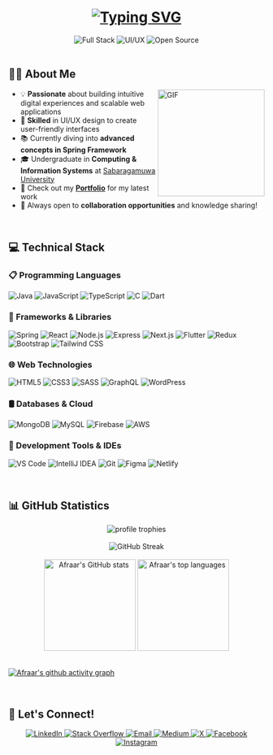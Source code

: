<h1 align="center">
  <a href="https://git.io/typing-svg"><img src="https://readme-typing-svg.herokuapp.com?font=Righteous&size=35&letterSpacing=1&duration=4000&pause=1000&color=4A90E2&center=true&vCenter=true&width=700&height=70&lines=Hi+There!+%F0%9F%91%8B;I'm+Mohamed+Afraar!;Software+Engineer+%7C+Full+Stack+Developer;Welcome+to+My+GitHub!" alt="Typing SVG" /></a>
</h1>

<div align="center">
  <img src="https://img.shields.io/badge/Full%20Stack-Developer-4A90E2?style=for-the-badge" alt="Full Stack" />
  <img src="https://img.shields.io/badge/UI%2FUX-Designer-FF6B6B?style=for-the-badge" alt="UI/UX" />
  <img src="https://img.shields.io/badge/Open%20Source-Enthusiast-54B435?style=for-the-badge" alt="Open Source" />
</div>

<br/>

## 👨‍💻 About Me

<img align="right" height="210" alt="GIF" src="https://media.giphy.com/media/qgQUggAC3Pfv687qPC/giphy.gif" />

- 💡 **Passionate** about building intuitive digital experiences and scalable web applications
- 🎨 **Skilled** in UI/UX design to create user-friendly interfaces
- 📚 Currently diving into **advanced concepts in Spring Framework**
- 🎓 Undergraduate in **Computing & Information Systems** at [Sabaragamuwa University](https://www.sab.ac.lk)
- 💼 Check out my **[Portfolio](https://afraar99.github.io/Portfolio-Website/)** for my latest work
- 🤝 Always open to **collaboration opportunities** and knowledge sharing!

<br/>

## 💻 Technical Stack

### 📋 Programming Languages
![Java](https://img.shields.io/badge/Java-ED8B00?style=for-the-badge&logo=openjdk&logoColor=white)
![JavaScript](https://img.shields.io/badge/JavaScript-F7DF1E?style=for-the-badge&logo=javascript&logoColor=black)
![TypeScript](https://img.shields.io/badge/TypeScript-007ACC?style=for-the-badge&logo=typescript&logoColor=white)
![C](https://img.shields.io/badge/C-00599C?style=for-the-badge&logo=c&logoColor=white)
![Dart](https://img.shields.io/badge/Dart-0175C2?style=for-the-badge&logo=dart&logoColor=white)

### 🚀 Frameworks & Libraries
![Spring](https://img.shields.io/badge/Spring-6DB33F?style=for-the-badge&logo=spring&logoColor=white)
![React](https://img.shields.io/badge/React-20232A?style=for-the-badge&logo=react&logoColor=61DAFB)
![Node.js](https://img.shields.io/badge/Node.js-339933?style=for-the-badge&logo=nodedotjs&logoColor=white)
![Express](https://img.shields.io/badge/Express-000000?style=for-the-badge&logo=express&logoColor=white)
![Next.js](https://img.shields.io/badge/Next.js-000000?style=for-the-badge&logo=nextdotjs&logoColor=white)
![Flutter](https://img.shields.io/badge/Flutter-02569B?style=for-the-badge&logo=flutter&logoColor=white)
![Redux](https://img.shields.io/badge/Redux-593D88?style=for-the-badge&logo=redux&logoColor=white)
![Bootstrap](https://img.shields.io/badge/Bootstrap-563D7C?style=for-the-badge&logo=bootstrap&logoColor=white)
![Tailwind CSS](https://img.shields.io/badge/Tailwind_CSS-38B2AC?style=for-the-badge&logo=tailwind-css&logoColor=white)

### 🌐 Web Technologies
![HTML5](https://img.shields.io/badge/HTML5-E34F26?style=for-the-badge&logo=html5&logoColor=white)
![CSS3](https://img.shields.io/badge/CSS3-1572B6?style=for-the-badge&logo=css3&logoColor=white)
![SASS](https://img.shields.io/badge/Sass-CC6699?style=for-the-badge&logo=sass&logoColor=white)
![GraphQL](https://img.shields.io/badge/GraphQL-E10098?style=for-the-badge&logo=graphql&logoColor=white)
![WordPress](https://img.shields.io/badge/WordPress-21759B?style=for-the-badge&logo=wordpress&logoColor=white)

### 🛢️ Databases & Cloud
![MongoDB](https://img.shields.io/badge/MongoDB-4EA94B?style=for-the-badge&logo=mongodb&logoColor=white)
![MySQL](https://img.shields.io/badge/MySQL-005C84?style=for-the-badge&logo=mysql&logoColor=white)
![Firebase](https://img.shields.io/badge/Firebase-FFCA28?style=for-the-badge&logo=firebase&logoColor=black)
![AWS](https://img.shields.io/badge/AWS-232F3E?style=for-the-badge&logo=amazon-aws&logoColor=white)

### 🔧 Development Tools & IDEs
![VS Code](https://img.shields.io/badge/VS_Code-0078D4?style=for-the-badge&logo=visual%20studio%20code&logoColor=white)
![IntelliJ IDEA](https://img.shields.io/badge/IntelliJ_IDEA-000000?style=for-the-badge&logo=intellij-idea&logoColor=white)
![Git](https://img.shields.io/badge/Git-F05032?style=for-the-badge&logo=git&logoColor=white)
![Figma](https://img.shields.io/badge/Figma-F24E1E?style=for-the-badge&logo=figma&logoColor=white)
![Netlify](https://img.shields.io/badge/Netlify-00C7B7?style=for-the-badge&logo=netlify&logoColor=white)

<br/>

## 📊 GitHub Statistics

<div align="center">
  <img src="https://github-profile-trophy.vercel.app/?username=Afraar99&row=1&column=6&margin-h=8&theme=algolia&count_private=true&margin-w=15&no-frame=true" alt="profile trophies" />
</div>

<br/>

<div align="center">
  <img src="https://github-readme-streak-stats.herokuapp.com?user=Afraar99&theme=radical&hide_border=true&ring=4A90E2&fire=4A90E2&currStreakLabel=4A90E2" alt="GitHub Streak" />
</div>

<br/>

<div align="center">
  <img height="180em" src="https://github-readme-stats.vercel.app/api?username=Afraar99&show_icons=true&theme=radical&hide_border=true&count_private=true&icon_color=4A90E2&title_color=4A90E2" alt="Afraar's GitHub stats" />
  <img height="180em" src="https://github-readme-stats.vercel.app/api/top-langs/?username=Afraar99&layout=compact&theme=radical&hide_border=true&title_color=4A90E2" alt="Afraar's top languages" />
</div>

<br/>

[![Afraar's github activity graph](https://github-readme-activity-graph.vercel.app/graph?username=Afraar99&bg_color=141321&color=4A90E2&line=4A90E2&point=FFFFFF&area=true&hide_border=true)](https://github.com/ashutosh00710/github-readme-activity-graph)

<br/>

## 🤝 Let's Connect!

<div align="center">
  <a href="https://www.linkedin.com/in/mohamed-afraar/" target="_blank">
    <img src="https://img.shields.io/badge/LinkedIn-0077B5?style=for-the-badge&logo=linkedin&logoColor=white&labelColor=0e76a8" alt="LinkedIn" />
  </a>
  <a href="https://stackoverflow.com/users/YOUR_USER_ID" target="_blank">
    <img src="https://img.shields.io/badge/Stack_Overflow-FE7A16?style=for-the-badge&logo=stack-overflow&logoColor=white&labelColor=F48024" alt="Stack Overflow" />
  </a>
  <a href="mailto:afraararm@gmail.com">
    <img src="https://img.shields.io/badge/Email-D14836?style=for-the-badge&logo=gmail&logoColor=white&labelColor=c71610" alt="Email" />
  </a>
  <a href="https://medium.com/@afraar99" target="_blank">
    <img src="https://img.shields.io/badge/Medium-12100E?style=for-the-badge&logo=medium&logoColor=white&labelColor=000000" alt="Medium" />
  </a>
  <a href="https://x.com/afraar_99" target="_blank">
    <img src="https://img.shields.io/badge/X-000000?style=for-the-badge&logo=x&logoColor=white&labelColor=000000" alt="X" />
  </a>
  <a href="https://web.facebook.com/mohamed.afraar.94/" target="_blank">
    <img src="https://img.shields.io/badge/Facebook-1877F2?style=for-the-badge&logo=facebook&logoColor=white&labelColor=1559c9" alt="Facebook" />
  </a>
  <a href="https://www.instagram.com/afraar_99/" target="_blank">
    <img src="https://img.shields.io/badge/Instagram-E4405F?style=for-the-badge&logo=instagram&logoColor=white&labelColor=d62e5d" alt="Instagram" />
  </a>
</div>
